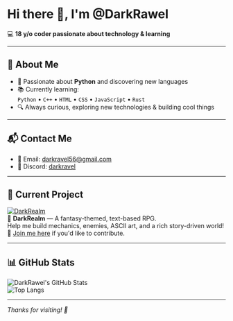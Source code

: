# Hi there 👋, I'm @DarkRawel

💻 **18 y/o coder passionate about technology & learning**

---

## 🧠 About Me
- 🎯 Passionate about **Python** and discovering new languages
- 📚 Currently learning:  
  `Python` • `C++` • `HTML` • `CSS` • `JavaScript` • `Rust`
- 🔍 Always curious, exploring new technologies & building cool things

---

## 📬 Contact Me
- 📧 Email: [darkravel56@gmail.com](mailto:darkravel56@gmail.com)
- 💬 Discord: [darkravel](https://discord.com/users/1298002635403690037)

---

## 🚀 Current Project

[![DarkRealm](https://github-readme-stats.vercel.app/api/pin/?username=DarkRawel&repo=DarkRealm&theme=radical)](https://github.com/DarkRawel/DarkRealm)  
🧪 **DarkRealm** — A fantasy-themed, text-based RPG.  
Help me build mechanics, enemies, ASCII art, and a rich story-driven world!  
🤝 [Join me here](https://github.com/DarkRawel/DarkRealm) if you'd like to contribute.

---

## 📊 GitHub Stats

![DarkRawel's GitHub Stats](https://github-readme-stats.vercel.app/api?username=DarkRawel&show_icons=true&theme=radical)  
![Top Langs](https://github-readme-stats.vercel.app/api/top-langs/?username=DarkRawel&layout=compact&theme=radical)

---

_Thanks for visiting! 🚀_
